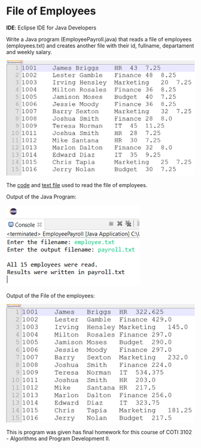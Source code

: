<h1> File of Employees </h1>

<b>IDE</b>: Eclipse IDE for Java Developers   

Write a Java program (EmployeePayroll.java) that reads a file of employees (employees.txt) and creates another file with their id, 
fullname, departament and weekly salary. 

![Employee File](employeeFile.PNG)

The [code](java/EmployeePayroll.java)
and <a href= "https://raw.githubusercontent.com/cristian9217/cristian9217/default/courses/coti3102/employee.txt">text file</a> 
used to read the file of employees. 

Output of the Java Program: 

![Payroll Output](payrollOutput.PNG)

Output of the File of the employees: 

![Payroll File](payrollFile.PNG) 

This is program was given has final homework for this course of COTI 3102 - Algorithms and Program Development II.
